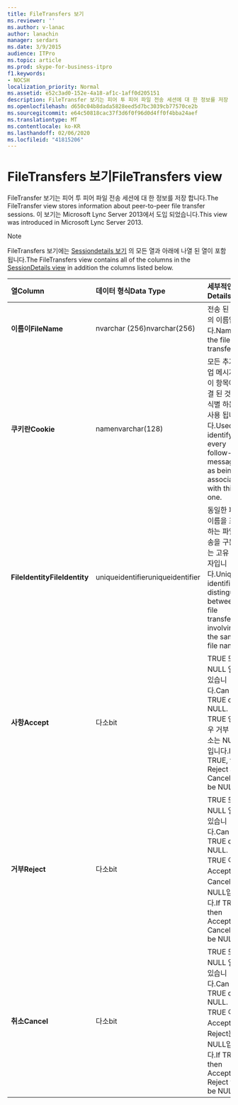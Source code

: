 ```yaml
---
title: FileTransfers 보기
ms.reviewer: ''
ms.author: v-lanac
author: lanachin
manager: serdars
ms.date: 3/9/2015
audience: ITPro
ms.topic: article
ms.prod: skype-for-business-itpro
f1.keywords:
- NOCSH
localization_priority: Normal
ms.assetid: e52c3ad0-152e-4a18-af1c-1aff0d205151
description: FileTransfer 보기는 피어 투 피어 파일 전송 세션에 대 한 정보를 저장 합니다. 이 보기는 Microsoft Lync Server 2013에서 도입 되었습니다.
ms.openlocfilehash: d650c04b8dada5828eed5d7bc3039cb77570ce2b
ms.sourcegitcommit: e64c50818cac37f3d6f0f96d0d4ff0f4bba24aef
ms.translationtype: MT
ms.contentlocale: ko-KR
ms.lasthandoff: 02/06/2020
ms.locfileid: "41815206"
---
```

# <a name="filetransfers-view"></a><span data-ttu-id="37979-104">FileTransfers 보기</span><span class="sxs-lookup"><span data-stu-id="37979-104">FileTransfers view</span></span>
 
<span data-ttu-id="37979-105">FileTransfer 보기는 피어 투 피어 파일 전송 세션에 대 한 정보를 저장 합니다.</span><span class="sxs-lookup"><span data-stu-id="37979-105">The FileTransfer view stores information about peer-to-peer file transfer sessions.</span></span> <span data-ttu-id="37979-106">이 보기는 Microsoft Lync Server 2013에서 도입 되었습니다.</span><span class="sxs-lookup"><span data-stu-id="37979-106">This view was introduced in Microsoft Lync Server 2013.</span></span>
  
> [!NOTE]
> <span data-ttu-id="37979-107">FileTransfers 보기에는 [Sessiondetails 보기](sessiondetails-0.md) 의 모든 열과 아래에 나열 된 열이 포함 됩니다.</span><span class="sxs-lookup"><span data-stu-id="37979-107">The FileTransfers view contains all of the columns in the [SessionDetails view](sessiondetails-0.md) in addition the columns listed below.</span></span>
  
|<span data-ttu-id="37979-108">**열**</span><span class="sxs-lookup"><span data-stu-id="37979-108">**Column**</span></span>|<span data-ttu-id="37979-109">**데이터 형식**</span><span class="sxs-lookup"><span data-stu-id="37979-109">**Data Type**</span></span>|<span data-ttu-id="37979-110">**세부적인**</span><span class="sxs-lookup"><span data-stu-id="37979-110">**Details**</span></span>|
|:-----|:-----|:-----|
|<span data-ttu-id="37979-111">**이름이**</span><span class="sxs-lookup"><span data-stu-id="37979-111">**FileName**</span></span> <br/> |<span data-ttu-id="37979-112">nvarchar (256)</span><span class="sxs-lookup"><span data-stu-id="37979-112">nvarchar(256)</span></span>  <br/> |<span data-ttu-id="37979-113">전송 된 파일의 이름입니다.</span><span class="sxs-lookup"><span data-stu-id="37979-113">Name of the file transferred.</span></span>  <br/> |
|<span data-ttu-id="37979-114">**쿠키란**</span><span class="sxs-lookup"><span data-stu-id="37979-114">**Cookie**</span></span> <br/> |<span data-ttu-id="37979-115">name</span><span class="sxs-lookup"><span data-stu-id="37979-115">nvarchar(128)</span></span>  <br/> |<span data-ttu-id="37979-116">모든 추가 작업 메시지를이 항목에 연결 된 것으로 식별 하는 데 사용 됩니다.</span><span class="sxs-lookup"><span data-stu-id="37979-116">Used to identify every follow-up message as being associated with this one.</span></span>  <br/> |
|<span data-ttu-id="37979-117">**FileIdentity**</span><span class="sxs-lookup"><span data-stu-id="37979-117">**FileIdentity**</span></span> <br/> |<span data-ttu-id="37979-118">uniqueidentifier</span><span class="sxs-lookup"><span data-stu-id="37979-118">uniqueidentifier</span></span>  <br/> |<span data-ttu-id="37979-119">동일한 파일 이름을 포함 하는 파일 전송을 구분 하는 고유 식별자입니다.</span><span class="sxs-lookup"><span data-stu-id="37979-119">Unique identifier to distinguish between file transfers involving the same file name.</span></span>  <br/> |
|<span data-ttu-id="37979-120">**사항**</span><span class="sxs-lookup"><span data-stu-id="37979-120">**Accept**</span></span> <br/> |<span data-ttu-id="37979-121">다소</span><span class="sxs-lookup"><span data-stu-id="37979-121">bit</span></span>  <br/> |<span data-ttu-id="37979-122">TRUE 또는 NULL 일 수 있습니다.</span><span class="sxs-lookup"><span data-stu-id="37979-122">Can be TRUE or NULL.</span></span> <span data-ttu-id="37979-123">TRUE 인 경우 거부 및 취소는 NULL입니다.</span><span class="sxs-lookup"><span data-stu-id="37979-123">If TRUE, then Reject and Cancel will be NULL.</span></span>  <br/> |
|<span data-ttu-id="37979-124">**거부**</span><span class="sxs-lookup"><span data-stu-id="37979-124">**Reject**</span></span> <br/> |<span data-ttu-id="37979-125">다소</span><span class="sxs-lookup"><span data-stu-id="37979-125">bit</span></span>  <br/> |<span data-ttu-id="37979-126">TRUE 또는 NULL 일 수 있습니다.</span><span class="sxs-lookup"><span data-stu-id="37979-126">Can be TRUE or NULL.</span></span> <span data-ttu-id="37979-127">TRUE 이면 Accept와 Cancel은 NULL입니다.</span><span class="sxs-lookup"><span data-stu-id="37979-127">If TRUE, then Accept and Cancel will be NULL.</span></span>  <br/> |
|<span data-ttu-id="37979-128">**취소**</span><span class="sxs-lookup"><span data-stu-id="37979-128">**Cancel**</span></span> <br/> |<span data-ttu-id="37979-129">다소</span><span class="sxs-lookup"><span data-stu-id="37979-129">bit</span></span>  <br/> |<span data-ttu-id="37979-130">TRUE 또는 NULL 일 수 있습니다.</span><span class="sxs-lookup"><span data-stu-id="37979-130">Can be TRUE or NULL.</span></span> <span data-ttu-id="37979-131">TRUE 이면 Accept 및 Reject는 NULL입니다.</span><span class="sxs-lookup"><span data-stu-id="37979-131">If TRUE, then Accept and Reject will be NULL.</span></span>  <br/> |
   

